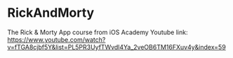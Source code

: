 # RickAndMorty
The Rick &amp; Morty App course from iOS Academy
Youtube link: https://www.youtube.com/watch?v=fTGA8cjbf5Y&list=PL5PR3UyfTWvdl4Ya_2veOB6TM16FXuv4y&index=59
